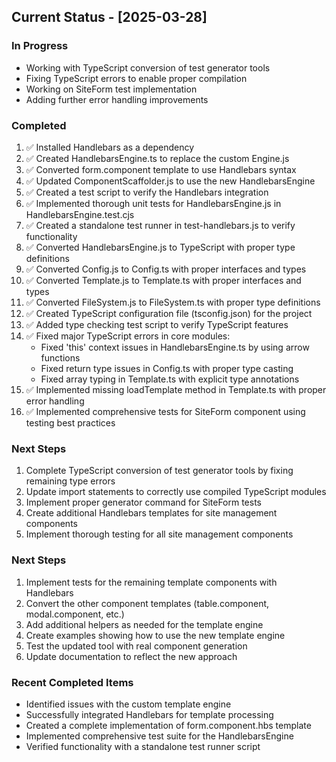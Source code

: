 ## Current Status - [2025-03-28]

### In Progress
- Working with TypeScript conversion of test generator tools
- Fixing TypeScript errors to enable proper compilation
- Working on SiteForm test implementation
- Adding further error handling improvements

### Completed
1. ✅ Installed Handlebars as a dependency
2. ✅ Created HandlebarsEngine.ts to replace the custom Engine.js
3. ✅ Converted form.component template to use Handlebars syntax
4. ✅ Updated ComponentScaffolder.js to use the new HandlebarsEngine
5. ✅ Created a test script to verify the Handlebars integration
6. ✅ Implemented thorough unit tests for HandlebarsEngine.js in HandlebarsEngine.test.cjs
7. ✅ Created a standalone test runner in test-handlebars.js to verify functionality
8. ✅ Converted HandlebarsEngine.js to TypeScript with proper type definitions
9. ✅ Converted Config.js to Config.ts with proper interfaces and types
10. ✅ Converted Template.js to Template.ts with proper interfaces and types
11. ✅ Converted FileSystem.js to FileSystem.ts with proper type definitions
12. ✅ Created TypeScript configuration file (tsconfig.json) for the project
13. ✅ Added type checking test script to verify TypeScript features
14. ✅ Fixed major TypeScript errors in core modules:
    - Fixed 'this' context issues in HandlebarsEngine.ts by using arrow functions
    - Fixed return type issues in Config.ts with proper type casting
    - Fixed array typing in Template.ts with explicit type annotations
15. ✅ Implemented missing loadTemplate method in Template.ts with proper error handling
16. ✅ Implemented comprehensive tests for SiteForm component using testing best practices

### Next Steps
1. Complete TypeScript conversion of test generator tools by fixing remaining type errors
2. Update import statements to correctly use compiled TypeScript modules
3. Implement proper generator command for SiteForm tests
4. Create additional Handlebars templates for site management components
5. Implement thorough testing for all site management components

### Next Steps
1. Implement tests for the remaining template components with Handlebars
2. Convert the other component templates (table.component, modal.component, etc.)
3. Add additional helpers as needed for the template engine
4. Create examples showing how to use the new template engine
5. Test the updated tool with real component generation
6. Update documentation to reflect the new approach

### Recent Completed Items
- Identified issues with the custom template engine
- Successfully integrated Handlebars for template processing
- Created a complete implementation of form.component.hbs template
- Implemented comprehensive test suite for the HandlebarsEngine
- Verified functionality with a standalone test runner script
